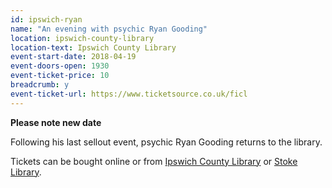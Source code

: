 ```yaml
---
id: ipswich-ryan
name: "An evening with psychic Ryan Gooding"
location: ipswich-county-library
location-text: Ipswich County Library
event-start-date: 2018-04-19
event-doors-open: 1930
event-ticket-price: 10
breadcrumb: y
event-ticket-url: https://www.ticketsource.co.uk/ficl
---
```


**Please note new date**

Following his last sellout event, psychic Ryan Gooding returns to the library.

Tickets can be bought online or from [Ipswich County Library](/libraries/ipswich-county-library/) or [Stoke Library](/libraries/stoke-library/).
